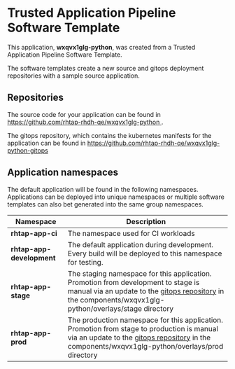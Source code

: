 # Trusted Application Pipeline Software Template

This application, **wxqvx1glg-python**, was created from a Trusted Application Pipeline Software Template.

The software templates create a new source and gitops deployment repositories with a sample source application. 

## Repositories

The source code for your application can be found in [https://github.com/rhtap-rhdh-qe/wxqvx1glg-python ](https://github.com/rhtap-rhdh-qe/wxqvx1glg-python ).
 
The gitops repository, which contains the kubernetes manifests for the application can be found in 
[https://github.com/rhtap-rhdh-qe/wxqvx1glg-python-gitops ](https://github.com/rhtap-rhdh-qe/wxqvx1glg-python-gitops ) 

## Application namespaces 

The default application will be found in the following namespaces. Applications can be deployed into unique namespaces or multiple software templates can also bet generated into the same group namespaces.  

|  Namespace   |  Description   |  
| -------- | -------- |
| **rhtap-app-ci** | The namespace used for CI workloads |
| **rhtap-app-development** | The default application during development. Every build will be deployed to this namespace for testing. |
| **rhtap-app-stage** | The staging namespace for this application. Promotion from development to stage is manual via an update to the [gitops repository](https://github.com/rhtap-rhdh-qe/wxqvx1glg-python-gitops ) in the components/wxqvx1glg-python/overlays/stage directory |
| **rhtap-app-prod** | The production namespace for this application. Promotion from stage to production is manual via an update to the [gitops repository](https://github.com/rhtap-rhdh-qe/wxqvx1glg-python-gitops ) in the components/wxqvx1glg-python/overlays/prod directory |